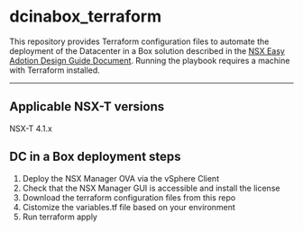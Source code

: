 # dcinabox_terraform

This repository provides Terraform configuration files to automate the deployment of the Datacenter in a Box solution described in the [NSX Easy Adotion Design Guide Document](https://communities.vmware.com/t5/VMware-NSX-Documents/NSX-Easy-Adoption-Design-Guide/ta-p/2936898). Running the playbook requires a machine with Terraform installed.

___
## Applicable NSX-T versions
NSX-T 4.1.x


## DC in a Box deployment steps
1)	Deploy the NSX Manager OVA via the vSphere Client
2)	Check that the NSX Manager GUI is accessible and install the license
3)	Download the terraform configuration files from this repo
4)	Cistomize the variables.tf file based on your environment
5)	Run terraform apply
